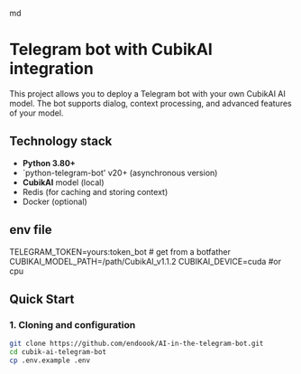 md
# Telegram bot with CubikAI integration

This project allows you to deploy a Telegram bot with your own CubikAI AI model. The bot supports dialog, context processing, and advanced features of your model.

## Technology stack
- **Python 3.80+**
- `python-telegram-bot' v20+ (asynchronous version)
- **CubikAI** model (local)
- Redis (for caching and storing context)
- Docker (optional)

## env file
TELEGRAM_TOKEN=yours:token_bot # get from a botfather
CUBIKAI_MODEL_PATH=/path/CubikAI_v1.1.2
CUBIKAI_DEVICE=cuda #or cpu

## Quick Start

### 1. Cloning and configuration
```bash
git clone https://github.com/endoook/AI-in-the-telegram-bot.git
cd cubik-ai-telegram-bot
cp .env.example .env
